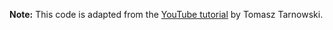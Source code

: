 **Note:**
This code is adapted from the [YouTube tutorial](https://www.youtube.com/watch?v=aAG0bp0Q-y4&pp=0gcJCfwAo7VqN5tD) by Tomasz Tarnowski. 
